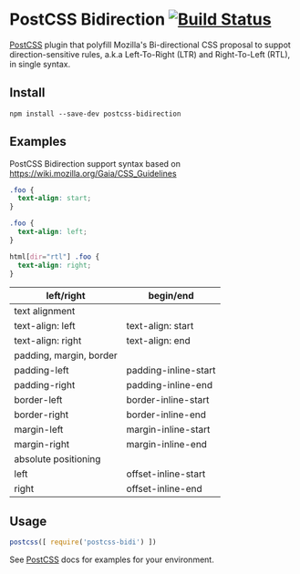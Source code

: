 # PostCSS Bidirection [![Build Status][ci-img]][ci]

[PostCSS] plugin that polyfill Mozilla's Bi-directional CSS proposal to suppot direction-sensitive rules, a.k.a Left-To-Right (LTR) and Right-To-Left (RTL), in single syntax.

[PostCSS]: https://github.com/postcss/postcss
[ci-img]:  https://travis-ci.org/gasolin/postcss-bidirection.svg
[ci]:      https://travis-ci.org/gasolin/postcss-bidirection

## Install

```
npm install --save-dev postcss-bidirection
```

## Examples

PostCSS Bidirection support syntax based on https://wiki.mozilla.org/Gaia/CSS_Guidelines

```css
.foo {
  text-align: start;
}
```

```css
.foo {
  text-align: left;
}

html[dir="rtl"] .foo {
  text-align: right;
}
```

|     left/right     |     begin/end        |
|--------------------|----------------------|
|   text alignment                          |
| text-align: left   | text-align: start    |
| text-align: right  | text-align: end      |
|         padding, margin, border           |
| padding-left       | padding-inline-start |
| padding-right      | padding-inline-end   |
| border-left        | border-inline-start  |
| border-right       | border-inline-end    |
| margin-left        | margin-inline-start  |
| margin-right       | margin-inline-end    |
|            absolute positioning           |
| left               | offset-inline-start  |
| right              | offset-inline-end    |

## Usage

```js
postcss([ require('postcss-bidi') ])
```

See [PostCSS] docs for examples for your environment.
